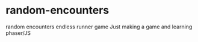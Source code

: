 # random-encounters
random encounters endless runner game
Just making a game and learning phaser/JS

